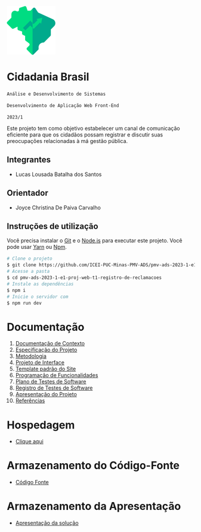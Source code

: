 <img alt="Logotipo" title="Logo" src="./src/assets/logo.svg" width="130px"/>

# Cidadania Brasil

`Análise e Desenvolvimento de Sistemas`

`Desenvolvimento de Aplicação Web Front-End`

`2023/1`

Este projeto tem como objetivo estabelecer um canal de comunicação eficiente para que os cidadãos possam registrar e discutir suas preocupações relacionadas à má gestão pública.

## Integrantes

* Lucas Lousada Batalha dos Santos

## Orientador

* Joyce Christina De Paiva Carvalho

## Instruções de utilização

Você precisa instalar o [Git](https://git-scm.com/downloads) e o [Node.js](https://nodejs.org/en/download/) para executar este projeto.
Você pode usar [Yarn](https://yarnpkg.com/) ou [Npm](https://nodejs.org/en/download/).

```bash
# Clone o projeto
$ git clone https://github.com/ICEI-PUC-Minas-PMV-ADS/pmv-ads-2023-1-e1-proj-web-t1-registro-de-reclamacoes.git
# Acesse a pasta
$ cd pmv-ads-2023-1-e1-proj-web-t1-registro-de-reclamacoes
# Instale as dependências
$ npm i
# Inicie o servidor com
$ npm run dev
```

# Documentação

<ol>
<li><a href="docs/01-Documentação de Contexto.md"> Documentação de Contexto</a></li>
<li><a href="docs/02-Especificação do Projeto.md"> Especificação do Projeto</a></li>
<li><a href="docs/03-Metodologia.md"> Metodologia</a></li>
<li><a href="docs/04-Projeto de Interface.md"> Projeto de Interface</a></li>
<li><a href="docs/06-Template padrão do Site.md"> Template padrão do Site</a></li>
<li><a href="docs/07-Programação de Funcionalidades.md"> Programação de Funcionalidades</a></li>
<li><a href="docs/08-Plano de Testes de Software.md"> Plano de Testes de Software</a></li>
<li><a href="docs/09-Registro de Testes de Software.md"> Registro de Testes de Software</a></li>
<li><a href="docs/10-Apresentação do Projeto.md"> Apresentação do Projeto</a></li>
<li><a href="docs/11-Referências.md"> Referências</a></li>
</ol>

# Hospedagem

* <a href="https://cidadania-brasil.vercel.app/">Clique aqui</a>

# Armazenamento do Código-Fonte

* <a href="src/README.md">Código Fonte</a>

# Armazenamento da Apresentação

* <a href="presentation/README.md">Apresentação da solução</a>
